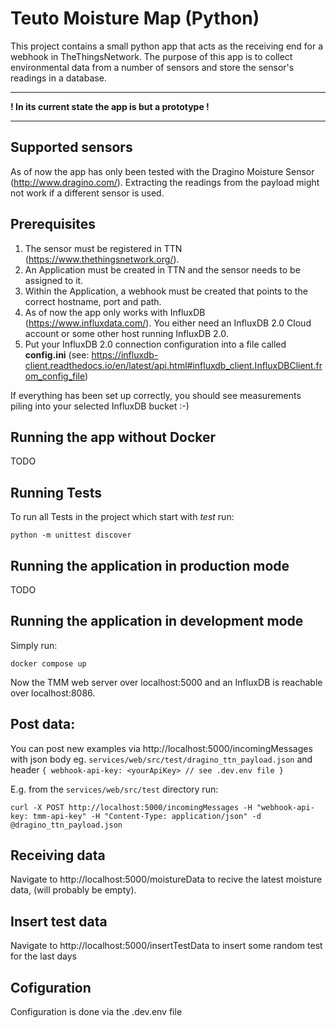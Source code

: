 # Teuto Moisture Map (Python)

This project contains a small python app that acts as the receiving end for a webhook in TheThingsNetwork. The purpose of this app is to collect environmental data from a number of sensors and store the sensor's readings in a database.

---

**! In its current state the app is but a prototype !**

---

## Supported sensors

As of now the app has only been tested with the Dragino Moisture Sensor (<http://www.dragino.com/>). Extracting the readings from the payload might not work if a different sensor is used.

## Prerequisites

1. The sensor must be registered in TTN (<https://www.thethingsnetwork.org/>).
2. An Application must be created in TTN and the sensor needs to be assigned to it.
3. Within the Application, a webhook must be created that points to the correct hostname, port and path.
4. As of now the app only works with InfluxDB (<https://www.influxdata.com/>). You either need an InfluxDB 2.0 Cloud account or some other host running InfluxDB 2.0.
5. Put your InfluxDB 2.0 connection configuration into a file called **config.ini** (see: <https://influxdb-client.readthedocs.io/en/latest/api.html#influxdb_client.InfluxDBClient.from_config_file>)

If everything has been set up correctly, you should see measurements piling into your selected InfluxDB bucket :-)

## Running the app without Docker

TODO

## Running Tests

To run all Tests in the project which start with _test_ run:


    python -m unittest discover

## Running the application in production mode
TODO

## Running the application in development mode
Simply run:

    docker compose up

Now the TMM web server over localhost:5000 and an InfluxDB is reachable over localhost:8086.

## Post data:
You can post new examples via http://localhost:5000/incomingMessages with json body eg. `services/web/src/test/dragino_ttn_payload.json` and header `{ webhook-api-key: <yourApiKey> // see .dev.env file }`
    

E.g. from the `services/web/src/test` directory run:

    curl -X POST http://localhost:5000/incomingMessages -H "webhook-api-key: tmm-api-key" -H "Content-Type: application/json" -d @dragino_ttn_payload.json

## Receiving data
Navigate to http://localhost:5000/moistureData to recive the latest moisture data, (will probably be empty).

## Insert test data
Navigate to http://localhost:5000/insertTestData to insert some random test for the last days

## Cofiguration
Configuration is done via the .dev.env file

